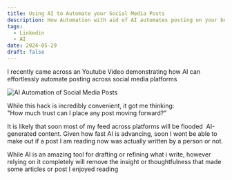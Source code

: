 ```yaml
---
title: Using AI to Automate your Social Media Posts
description: How Automation with aid of AI automates posting on your behalf across Social Media. However, is it really worth reading such content?
tags:
  - Linkedin
  - AI
date: 2024-05-29
draft: false
---
```


I recently came across an Youtube Video demonstrating how AI can effortlessly automate posting across social media platforms  


![AI Automation of Social Media Posts](https://www.youtube.com/watch?v=H0YRniHh2tg&t=643s)

While this hack is incredibly convenient, it got me thinking:  
"How much trust can I place any post moving forward?"  
  
It is likely that soon most of my feed across platforms will be flooded  AI-generated content. Given how fast AI is advancing, soon I wont be able to make out if a post I am reading now was actually written by a person or not.  
  
While AI is an amazing tool for drafting or refining what i write, however relying on it completely will remove the insight or thoughtfulness that made some articles or post I enjoyed reading
  
